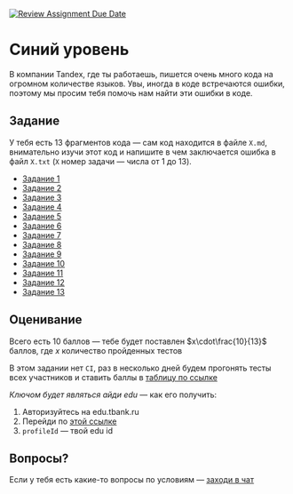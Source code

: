 [![Review Assignment Due Date](https://classroom.github.com/assets/deadline-readme-button-22041afd0340ce965d47ae6ef1cefeee28c7c493a6346c4f15d667ab976d596c.svg)](https://classroom.github.com/a/R6Ezm7KC)
# Синий уровень

В компании Tandex, где ты работаешь, пишется очень много кода на огромном количестве языков. Увы, иногда в коде встречаются ошибки, поэтому мы просим тебя помочь нам найти эти ошибки в коде.

## Задание

У тебя есть 13 фрагментов кода — сам код находится в файле `X.md`, внимательно изучи этот код и напишите в чем заключается ошибка в файл `X.txt` (`X` номер задачи — числа от 1 до 13).

- [Задание 1](./01.md)
- [Задание 2](./02.md)
- [Задание 3](./03.md)
- [Задание 4](./04.md)
- [Задание 5](./05.md)
- [Задание 6](./06.md)
- [Задание 7](./07.md)
- [Задание 8](./08.md)
- [Задание 9](./09.md)
- [Задание 10](./10.md)
- [Задание 11](./11.md)
- [Задание 12](./12.md)
- [Задание 13](./13.md)

## Оценивание

Всего есть 10 баллов — тебе будет поставлен $x\cdot\frac{10}{13}$ баллов, где $x$ количество пройденных тестов

В этом задании нет `CI`, раз в несколько дней будем прогонять тесты всех участников и ставить баллы в [таблицу по ссылке](https://docs.google.com/spreadsheets/d/1KgHLRzoWsjCpFXyFoDHK7nnd5OwfsHJtH0-QjozUV8k/edit?usp=sharing)

*Ключом будет являться айди edu* — как его получить:
1. Авторизуйтесь на edu.tbank.ru
2. Перейди по [этой ссылке](https://edu.tbank.ru/api/v3/profile/)
3. `profileId` — твой edu id

## Вопросы?

Если у тебя есть какие-то вопросы по условиям — [заходи в чат](https://t.me/+f_p05P-dYGcwMWQ6)
